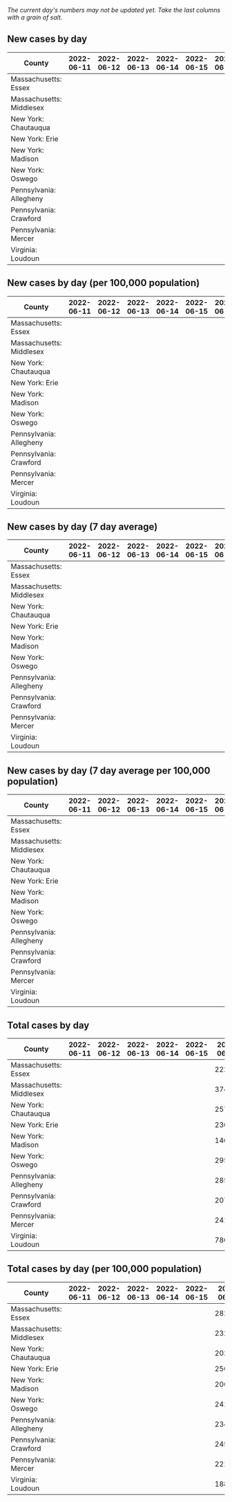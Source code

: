 _The current day's numbers may not be updated yet. Take the last columns with a grain of salt._
## New cases by day

| County | 2022-06-11 | 2022-06-12 | 2022-06-13 | 2022-06-14 | 2022-06-15 | 2022-06-16 | 2022-06-17 |
| --- | --- | --- | --- | --- | --- | --- | --- |
| Massachusetts: Essex |  |  |  |  |  |  |  |
| Massachusetts: Middlesex |  |  |  |  |  |  |  |
| New York: Chautauqua |  |  |  |  |  |  |  |
| New York: Erie |  |  |  |  |  |  |  |
| New York: Madison |  |  |  |  |  |  |  |
| New York: Oswego |  |  |  |  |  |  |  |
| Pennsylvania: Allegheny |  |  |  |  |  |  |  |
| Pennsylvania: Crawford |  |  |  |  |  |  |  |
| Pennsylvania: Mercer |  |  |  |  |  |  |  |
| Virginia: Loudoun |  |  |  |  |  |  |  |

## New cases by day (per 100,000 population)

| County | 2022-06-11 | 2022-06-12 | 2022-06-13 | 2022-06-14 | 2022-06-15 | 2022-06-16 | 2022-06-17 |
| --- | --- | --- | --- | --- | --- | --- | --- |
| Massachusetts: Essex |  |  |  |  |  |  |  |
| Massachusetts: Middlesex |  |  |  |  |  |  |  |
| New York: Chautauqua |  |  |  |  |  |  |  |
| New York: Erie |  |  |  |  |  |  |  |
| New York: Madison |  |  |  |  |  |  |  |
| New York: Oswego |  |  |  |  |  |  |  |
| Pennsylvania: Allegheny |  |  |  |  |  |  |  |
| Pennsylvania: Crawford |  |  |  |  |  |  |  |
| Pennsylvania: Mercer |  |  |  |  |  |  |  |
| Virginia: Loudoun |  |  |  |  |  |  |  |

## New cases by day (7 day average)

| County | 2022-06-11 | 2022-06-12 | 2022-06-13 | 2022-06-14 | 2022-06-15 | 2022-06-16 | 2022-06-17 |
| --- | --- | --- | --- | --- | --- | --- | --- |
| Massachusetts: Essex |  |  |  |  |  |  |  |
| Massachusetts: Middlesex |  |  |  |  |  |  |  |
| New York: Chautauqua |  |  |  |  |  |  |  |
| New York: Erie |  |  |  |  |  |  |  |
| New York: Madison |  |  |  |  |  |  |  |
| New York: Oswego |  |  |  |  |  |  |  |
| Pennsylvania: Allegheny |  |  |  |  |  |  |  |
| Pennsylvania: Crawford |  |  |  |  |  |  |  |
| Pennsylvania: Mercer |  |  |  |  |  |  |  |
| Virginia: Loudoun |  |  |  |  |  |  |  |

## New cases by day (7 day average per 100,000 population)

| County | 2022-06-11 | 2022-06-12 | 2022-06-13 | 2022-06-14 | 2022-06-15 | 2022-06-16 | 2022-06-17 |
| --- | --- | --- | --- | --- | --- | --- | --- |
| Massachusetts: Essex |  |  |  |  |  |  |  |
| Massachusetts: Middlesex |  |  |  |  |  |  |  |
| New York: Chautauqua |  |  |  |  |  |  |  |
| New York: Erie |  |  |  |  |  |  |  |
| New York: Madison |  |  |  |  |  |  |  |
| New York: Oswego |  |  |  |  |  |  |  |
| Pennsylvania: Allegheny |  |  |  |  |  |  |  |
| Pennsylvania: Crawford |  |  |  |  |  |  |  |
| Pennsylvania: Mercer |  |  |  |  |  |  |  |
| Virginia: Loudoun |  |  |  |  |  |  |  |

## Total cases by day

| County | 2022-06-11 | 2022-06-12 | 2022-06-13 | 2022-06-14 | 2022-06-15 | 2022-06-16 | 2022-06-17 |
| --- | --- | --- | --- | --- | --- | --- | --- |
| Massachusetts: Essex |  |  |  |  |  | 222961 |  |
| Massachusetts: Middlesex |  |  |  |  |  | 374298 |  |
| New York: Chautauqua |  |  |  |  |  | 25702 |  |
| New York: Erie |  |  |  |  |  | 236096 |  |
| New York: Madison |  |  |  |  |  | 14683 |  |
| New York: Oswego |  |  |  |  |  | 29510 |  |
| Pennsylvania: Allegheny |  |  |  |  |  | 285367 |  |
| Pennsylvania: Crawford |  |  |  |  |  | 20739 |  |
| Pennsylvania: Mercer |  |  |  |  |  | 24196 |  |
| Virginia: Loudoun |  |  |  |  |  | 78011 |  |

## Total cases by day (per 100,000 population)

| County | 2022-06-11 | 2022-06-12 | 2022-06-13 | 2022-06-14 | 2022-06-15 | 2022-06-16 | 2022-06-17 |
| --- | --- | --- | --- | --- | --- | --- | --- |
| Massachusetts: Essex |  |  |  |  |  | 28257.5 |  |
| Massachusetts: Middlesex |  |  |  |  |  | 23223.8 |  |
| New York: Chautauqua |  |  |  |  |  | 20253.3 |  |
| New York: Erie |  |  |  |  |  | 25698.9 |  |
| New York: Madison |  |  |  |  |  | 20697.5 |  |
| New York: Oswego |  |  |  |  |  | 24166.9 |  |
| Pennsylvania: Allegheny |  |  |  |  |  | 23466.8 |  |
| Pennsylvania: Crawford |  |  |  |  |  | 24505.8 |  |
| Pennsylvania: Mercer |  |  |  |  |  | 22112.2 |  |
| Virginia: Loudoun |  |  |  |  |  | 18864.2 |  |

